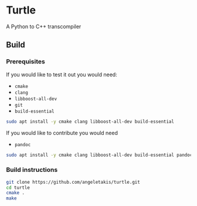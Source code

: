 # Turtle

A Python to C++ transcompiler

## Build
### Prerequisites
If you would like to test it out you would need:

 - `cmake`
 - `clang`
 - `libboost-all-dev`
 - `git`
 - `build-essential`
```Bash
sudo apt install -y cmake clang libboost-all-dev build-essential
```

If you would like to contribute you would need

 - `pandoc`
```Bash
sudo apt install -y cmake clang libboost-all-dev build-essential pandoc
```
### Build instructions
```Bash
git clone https://github.com/angeletakis/turtle.git
cd turtle
cmake .
make
```
